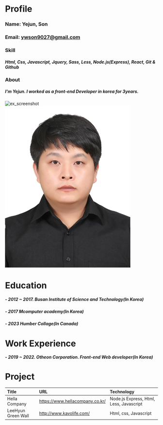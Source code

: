 # Profile
### Name: Yejun, Son
### Email: ywson9027@gmail.com
### Skill
##### Html, Css, Javascript, Jquery, Sass, Less, Node.js(Express), React, Git & Github
### About
##### I'm Yejun. I worked as a front-end Developer in korea for 3years.
![ex_screenshot](./img/screenshot.png)
![myimg](./_resume/myimg.jpg)
# Education
##### - 2012 ~ 2017. Busan Institute of Science and Technology(In Korea)
##### - 2017 Mcomputer academy(In Korea)
##### - 2023 Humber Collage(In Canada)
# Work Experience
##### - 2019 ~ 2022. Otheon Corporation. Front-end Web developer(In Korea)
# Project
|Title|URL|Technology|
|:---|:---|:---|
|Hella Company|https://www.hellacompany.co.kr/|Node.js Express, Html, Less, Javascript|
|LeeHyun Green Wall|http://www.kavolife.com/|Html, css, Javascript|
